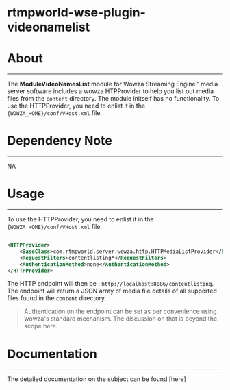 # rtmpworld-wse-plugin-videonamelist

# About
---

The **ModuleVideoNamesList** module for Wowza Streaming Engine™ media server software includes a wowza HTPProvider to help you list out media files from the `content` directory. The module initself has no functionality. To use the HTTPProvider, you need to enlist it in the `{WOWZA_HOME}/conf/VHost.xml` file. 


# Dependency Note
---

NA


# Usage
---

To use the HTTPProvider, you need to enlist it in the `{WOWZA_HOME}/conf/VHost.xml` file. 

```xml

<HTTPProvider>
    <BaseClass>com.rtmpworld.server.wowza.http.HTTPMediaListProvider</BaseClass>
    <RequestFilters>contentlisting*</RequestFilters>
    <AuthenticationMethod>none</AuthenticationMethod>
</HTTPProvider>

```

The HTTP endpoint will then be : `http://localhost:8086/contentlisting`. The endpoint will return a JSON array of media file details of all supported files found in the `content` directory.

> Authentication on the endpoint can be set as per convenience using wowza's standard mechanism. The discussion on that is beyond the scope here.


# Documentation
---

The detailed documentation on the subject can be found [here]
